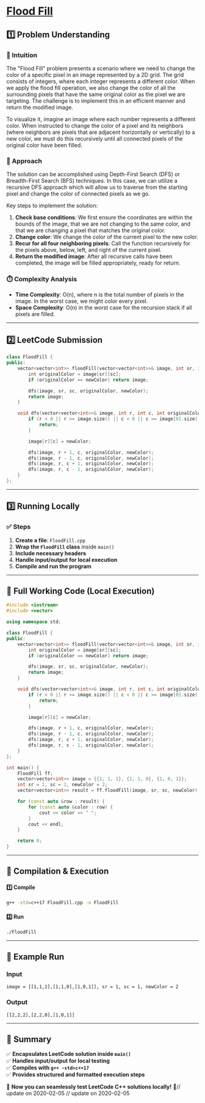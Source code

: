 # **[Flood Fill](https://leetcode.com/problems/flood-fill/description/)**  

## **1️⃣ Problem Understanding**  
### **📌 Intuition**  
The "Flood Fill" problem presents a scenario where we need to change the color of a specific pixel in an image represented by a 2D grid. The grid consists of integers, where each integer represents a different color. When we apply the flood fill operation, we also change the color of all the surrounding pixels that have the same original color as the pixel we are targeting. The challenge is to implement this in an efficient manner and return the modified image.

To visualize it, imagine an image where each number represents a different color. When instructed to change the color of a pixel and its neighbors (where neighbors are pixels that are adjacent horizontally or vertically) to a new color, we must do this recursively until all connected pixels of the original color have been filled.

### **🚀 Approach**  
The solution can be accomplished using Depth-First Search (DFS) or Breadth-First Search (BFS) techniques. In this case, we can utilize a recursive DFS approach which will allow us to traverse from the starting pixel and change the color of connected pixels as we go.

Key steps to implement the solution:
1. **Check base conditions**: We first ensure the coordinates are within the bounds of the image, that we are not changing to the same color, and that we are changing a pixel that matches the original color.
2. **Change color**: We change the color of the current pixel to the new color.
3. **Recur for all four neighboring pixels**: Call the function recursively for the pixels above, below, left, and right of the current pixel.
4. **Return the modified image**: After all recursive calls have been completed, the image will be filled appropriately, ready for return.

### **⏱️ Complexity Analysis**  
- **Time Complexity**: O(n), where n is the total number of pixels in the image. In the worst case, we might color every pixel.
- **Space Complexity**: O(n) in the worst case for the recursion stack if all pixels are filled.

---  

## **2️⃣ LeetCode Submission**  
```cpp
class FloodFill {
public:
    vector<vector<int>> floodFill(vector<vector<int>>& image, int sr, int sc, int newColor) {
        int originalColor = image[sr][sc];
        if (originalColor == newColor) return image;

        dfs(image, sr, sc, originalColor, newColor);
        return image;
    }

    void dfs(vector<vector<int>>& image, int r, int c, int originalColor, int newColor) {
        if (r < 0 || r >= image.size() || c < 0 || c >= image[0].size() || image[r][c] != originalColor) {
            return;
        }

        image[r][c] = newColor;

        dfs(image, r + 1, c, originalColor, newColor);
        dfs(image, r - 1, c, originalColor, newColor);
        dfs(image, r, c + 1, originalColor, newColor);
        dfs(image, r, c - 1, originalColor, newColor);
    }
};  
```  

---  

## **3️⃣ Running Locally**  
### **✅ Steps**  
1. **Create a file**: `FloodFill.cpp`  
2. **Wrap the `FloodFill` class** inside `main()`  
3. **Include necessary headers**  
4. **Handle input/output for local execution**  
5. **Compile and run the program**  

---  

## **📝 Full Working Code (Local Execution)**  
```cpp
#include <iostream>
#include <vector>

using namespace std;

class FloodFill {
public:
    vector<vector<int>> floodFill(vector<vector<int>>& image, int sr, int sc, int newColor) {
        int originalColor = image[sr][sc];
        if (originalColor == newColor) return image;

        dfs(image, sr, sc, originalColor, newColor);
        return image;
    }

    void dfs(vector<vector<int>>& image, int r, int c, int originalColor, int newColor) {
        if (r < 0 || r >= image.size() || c < 0 || c >= image[0].size() || image[r][c] != originalColor) {
            return;
        }

        image[r][c] = newColor;

        dfs(image, r + 1, c, originalColor, newColor);
        dfs(image, r - 1, c, originalColor, newColor);
        dfs(image, r, c + 1, originalColor, newColor);
        dfs(image, r, c - 1, originalColor, newColor);
    }
};

int main() {
    FloodFill ff;
    vector<vector<int>> image = {{1, 1, 1}, {1, 1, 0}, {1, 0, 1}};
    int sr = 1, sc = 1, newColor = 2;
    vector<vector<int>> result = ff.floodFill(image, sr, sc, newColor);

    for (const auto &row : result) {
        for (const auto &color : row) {
            cout << color << " ";
        }
        cout << endl;
    }

    return 0;
}  
```  

---  

## **🔧 Compilation & Execution**  
#### **1️⃣ Compile**  
```bash
g++ -std=c++17 FloodFill.cpp -o FloodFill
```  

#### **2️⃣ Run**  
```bash
./FloodFill
```  

---  

## **🎯 Example Run**  
### **Input**  
```
image = [[1,1,1],[1,1,0],[1,0,1]], sr = 1, sc = 1, newColor = 2
```  
### **Output**  
```
[[2,2,2],[2,2,0],[1,0,1]]
```  

---  

## **📌 Summary**  
✅ **Encapsulates LeetCode solution inside `main()`**  
✅ **Handles input/output for local testing**  
✅ **Compiles with `g++ -std=c++17`**  
✅ **Provides structured and formatted execution steps**  

🚀 **Now you can seamlessly test LeetCode C++ solutions locally!** 🚀// update on 2020-02-05
// update on 2020-02-05

